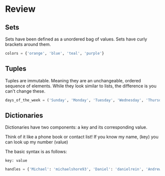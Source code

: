 # Review

## Sets
Sets have been defined as a unordered bag of values. Sets have curly brackets around them.

```python
colors = {'orange', 'blue', 'teal', 'purple'}
```

## Tuples
Tuples are immutable. Meaning they are an unchangeable, ordered sequence of elements. While they look similar to lists, the difference is you can't change these.

```python
days_of_the_week = ('Sunday', 'Monday', 'Tuesday', 'Wednesday', 'Thursday', 'Friday', 'Saturday')
```

## Dictionaries
Dictionaries have two components: a key and its corresponding value.

Think of it like a phone book or contact list! If you know my name, (key) you can look up my number (value)

The basic syntax is as follows:
```
key: value
```
```python
handles = {'Michael': 'michaelshore93', 'Daniel': 'danielrein', 'Andrew': 'andyschneider85'}
```
